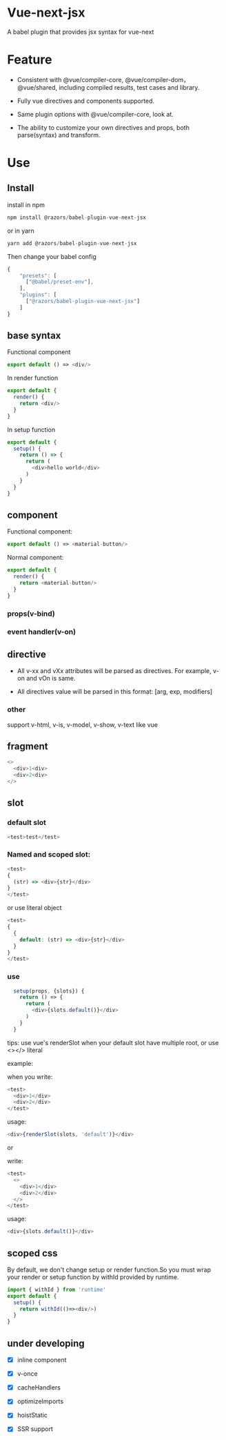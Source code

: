 # Vue-next-jsx
A babel plugin that provides jsx syntax for vue-next

# Feature

* Consistent with @vue/compiler-core, @vue/compiler-dom，@vue/shared, including compiled results, test cases and library.

* Fully vue directives and components supported.

* Same plugin options with @vue/compiler-core, look at.

* The ability to customize your own directives and props, both parse(syntax) and transform.

# Use

## Install

install in npm

```javascript
npm install @razors/babel-plugin-vue-next-jsx
```
or in yarn

```javascript
yarn add @razors/babel-plugin-vue-next-jsx
```

Then change your babel config
```javascript
{
    "presets": [
      ["@babel/preset-env"],
    ],
    "plugins": [
      ["@razors/babel-plugin-vue-next-jsx"]
    ]
}
```

## base syntax

Functional component

```typescript jsx
export default () => <div/>
```

In render function

```typescript jsx
export default {
  render() {
    return <div/>
  }
}
```

In setup function

```typescript jsx
export default {
  setup() {
    return () => {
      return (
        <div>hello world</div>
      )
    }
  }
}
```

## component

Functional component:

```typescript jsx
export default () => <material-button/>
```

Normal component:

```typescript jsx
export default {
  render() {
    return <material-button/>
  }
}
```

### props(v-bind)

### event handler(v-on)

## directive

* All v-xx and vXx attributes will be parsed as directives. For example, v-on and vOn is same.

* All directives value will be parsed in this format: [arg, exp, modifiers]

### other

support v-html, v-is, v-model, v-show, v-text like vue

## fragment

```typescript jsx
<>
  <div>1<div>
  <div>2<div>
</>
```

## slot

### default slot

```typescript jsx
<test>test</test>
```

### Named and scoped slot:

```typescript jsx
<test>
{
  (str) => <div>{str}</div>
}
</test>
```

or use literal object

```typescript jsx
<test>
{
  {
    default: (str) => <div>{str}</div>
  }
}
</test>
```

### use

```typescript jsx
  setup(props, {slots}) {
    return () => {
      return (
        <div>{slots.default()}</div>
      )
    }
  }
```

tips: use vue's renderSlot when your default slot have multiple root, or use <></> literal

example:

when you write:

```typescript jsx
<test>
  <div>1</div>
  <div>2</div>
</test>
```

usage:

```typescript jsx
<div>{renderSlot(slots, 'default')}</div>
```

or

write:

```typescript jsx
<test>
  <>
    <div>1</div>
    <div>2</div>
  </>
</test>
```

usage:

```typescript jsx
<div>{slots.default()}</div>
```

## scoped css

By default, we don't change setup or render function.So you must wrap your render or setup function by withId provided by runtime.

```typescript jsx
import { withId } from 'runtime'
export default {
  setup() {
    return withId(()=><div/>)
  }
}
```

## under developing

- [x] inline component
- [x] v-once
- [x] cacheHandlers
- [x] optimizeImports
- [x] hoistStatic
- [x] SSR support

